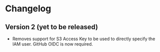 # Changelog

## Version 2 (yet to be released)

- Removes support for S3 Access Key to be used to directly specify the IAM user.
  GitHub OIDC is now required.
